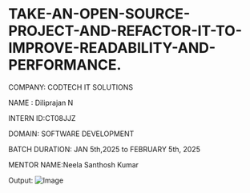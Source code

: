 # TAKE-AN-OPEN-SOURCE-PROJECT-AND-REFACTOR-IT-TO-IMPROVE-READABILITY-AND-PERFORMANCE.

COMPANY: CODTECH IT SOLUTIONS

NAME : Diliprajan N

INTERN ID:CT08JJZ

DOMAIN: SOFTWARE DEVELOPMENT

BATCH DURATION: JAN 5th,2025 to FEBRUARY 5th, 2025

MENTOR NAME:Neela Santhosh Kumar

Output:
![Image](https://github.com/user-attachments/assets/1a754817-a530-48e8-b3cf-9c08aea419cc)

